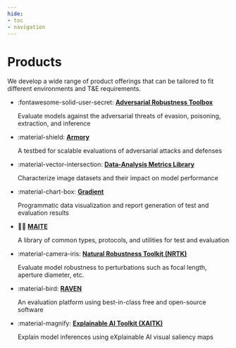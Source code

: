 ```yaml
---
hide:
- toc
- navigation
---
```


# Products

We develop a wide range of product offerings that can be tailored to fit different environments and T&E requirements. 

<div class="grid cards" markdown>

-   :fontawesome-solid-user-secret: [**Adversarial Robustness Toolbox**](art.md)

    Evaluate models against the adversarial threats of evasion, poisoning, extraction, and inference

-   :material-shield: [**Armory**](armory.md)

    A testbed for scalable evaluations of adversarial attacks and defenses

-   :material-vector-intersection: [**Data-Analysis Metrics Library**](daml.md)

    Characterize image datasets and their impact on model performance

-   :material-chart-box: [**Gradient**](gradient.md)

    Programmatic data visualization and report generation of test and evaluation results

-   :pirate_flag: [**MAITE**](maite.md)

    A library of common types, protocols, and utilities for test and evaluation

-   :material-camera-iris: [**Natural Robustness Toolkit (NRTK)**](nrtk.md)

    Evaluate model robustness to perturbations such as focal length, aperture diameter, etc.

-   :material-bird: [**RAVEN**](raven.md)

    An evaluation platform using best-in-class free and open-source software

-   :material-magnify: [**Explainable AI Toolkit (XAITK)**](xaitk.md)

    Explain model inferences using eXplainable AI visual saliency maps

</div>
